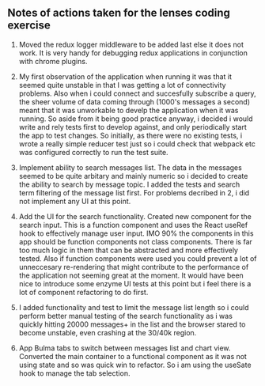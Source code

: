 Notes of actions taken for the lenses coding exercise
-----------------------------------------------------

1. Moved the redux logger middleware to be added last else it does not work. It is very handy for debugging redux applications in conjunction with chrome plugins.

2. My first observation of the application when running it was that it seemed quite unstable in that I was getting a lot of connectivity problems. Also when i could connect and succesfully subscribe a query, the sheer volume of data coming through (1000's messages a second) meant that it was unworkable to develp the application when it was running. So aside from it being good practice anyway, i decided i would write and rely tests first to develop against, and only periodically start the app to test changes. So initially, as there were no existing tests, i wrote a really simple reducer test just so i could check that webpack etc was configured correctly to run the test suite.

3. Implement ability to search messages list. The data in the messages seemed to be quite arbitary and mainly numeric so i decided to create the ability to search by message topic. I added the tests and search term filtering of the message list first. For problems decribed in 2, i did not implement any UI at this point.

4. Add the UI for the search functionality. Created new component for the search input. This is a function component and uses the React useRef hook to effectively manage user input. IMO 90% the components in this app should be function components not class components. There is far too much logic in them that can be abstracted and more effectively tested. Also if function components were used you could prevent a lot of unneccesary re-rendering that might contribute to the performance of the application not seeming great at the moment. It would have been nice to introduce some enzyme UI tests at this point but i feel there is a lot of component refactoring to do first.

5. I added functionality and test to limit the message list length so i could perform better manual testing of the search functionality as i was quickly hitting 20000 messages+ in the list and the browser stared to become unstable, even crashing at the 30/40k region.

6. App Bulma tabs to switch between messages list and chart view. Converted the main container to a functional component as it was not using state and so was quick win to refactor. So i am using the useSate hook to manage the tab selection.